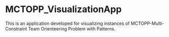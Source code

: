 # MCTOPP_VisualizationApp
This is an application developed for visualizing instances of MCTOPP-Multi-Constraint Team Orienteering Problem with Patterns.
